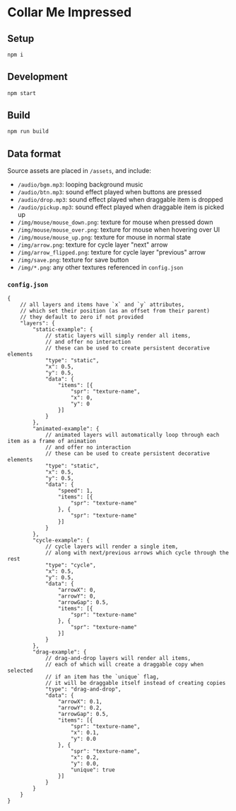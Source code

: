 # Collar Me Impressed

## Setup

```sh
npm i
```

## Development

```sh
npm start
```

## Build

```sh
npm run build
```

## Data format

Source assets are placed in `/assets`, and include:

- `/audio/bgm.mp3`: looping background music
- `/audio/btn.mp3`: sound effect played when buttons are pressed
- `/audio/drop.mp3`: sound effect played when draggable item is dropped
- `/audio/pickup.mp3`: sound effect played when draggable item is picked up
- `/img/mouse/mouse_down.png`: texture for mouse when pressed down
- `/img/mouse/mouse_over.png`: texture for mouse when hovering over UI
- `/img/mouse/mouse_up.png`: texture for mouse in normal state
- `/img/arrow.png`: texture for cycle layer "next" arrow
- `/img/arrow_flipped.png`: texture for cycle layer "previous" arrow
- `/img/save.png`: texture for save button
- `/img/*.png`: any other textures referenced in `config.json`

### `config.json`

```jsonc
{
	// all layers and items have `x` and `y` attributes,
	// which set their position (as an offset from their parent)
	// they default to zero if not provided
	"layers": {
		"static-example": {
			// static layers will simply render all items,
			// and offer no interaction
			// these can be used to create persistent decorative elements
			"type": "static",
			"x": 0.5,
			"y": 0.5,
			"data": {
				"items": [{
					"spr": "texture-name",
					"x": 0,
					"y": 0
				}]
			}
		},
		"animated-example": {
			// animated layers will automatically loop through each item as a frame of animation
			// and offer no interaction
			// these can be used to create persistent decorative elements
			"type": "static",
			"x": 0.5,
			"y": 0.5,
			"data": {
				"speed": 1,
				"items": [{
					"spr": "texture-name"
				}, {
					"spr": "texture-name"
				}]
			}
		},
		"cycle-example": {
			// cycle layers will render a single item,
			// along with next/previous arrows which cycle through the rest
			"type": "cycle",
			"x": 0.5,
			"y": 0.5,
			"data": {
				"arrowX": 0,
				"arrowY": 0,
				"arrowGap": 0.5,
				"items": [{
					"spr": "texture-name"
				}, {
					"spr": "texture-name"
				}]
			}
		},
		"drag-example": {
			// drag-and-drop layers will render all items,
			// each of which will create a draggable copy when selected
			// if an item has the `unique` flag,
			// it will be draggable itself instead of creating copies
			"type": "drag-and-drop",
			"data": {
				"arrowX": 0.1,
				"arrowY": 0.2,
				"arrowGap": 0.5,
				"items": [{
					"spr": "texture-name",
					"x": 0.1,
					"y": 0.0
				}, {
					"spr": "texture-name",
					"x": 0.2,
					"y": 0.0,
					"unique": true
				}]
			}
		}
	}
}
```
